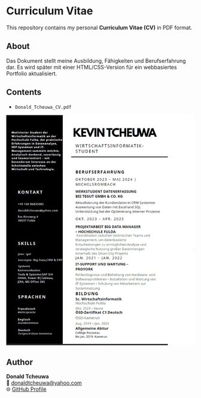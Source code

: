 # Curriculum Vitae

This repository contains my personal **Curriculum Vitae (CV)** in PDF format.

## About
Das Dokument stellt meine Ausbildung, Fähigkeiten und Berufserfahrung dar.
Es wird später mit einer HTML/CSS-Version für ein webbasiertes Portfolio aktualisiert.

## Contents
- `Donald_Tcheuwa_CV.pdf`

![CV Preview](cv-preview.jpg)

## Author
**Donald Tcheuwa**  
📧 donaldtcheuwa@yahoo.com  
🌐 [GitHub Profile](https://github.com/DonaldTcheuwa)

